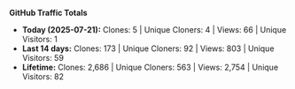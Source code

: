 
**GitHub Traffic Totals**

- **Today (2025-07-21):** Clones: 5 | Unique Cloners: 4 | Views: 66 | Unique Visitors: 1
- **Last 14 days:** Clones: 173 | Unique Cloners: 92 | Views: 803 | Unique Visitors: 59
- **Lifetime:** Clones: 2,686 | Unique Cloners: 563 | Views: 2,754 | Unique Visitors: 82
